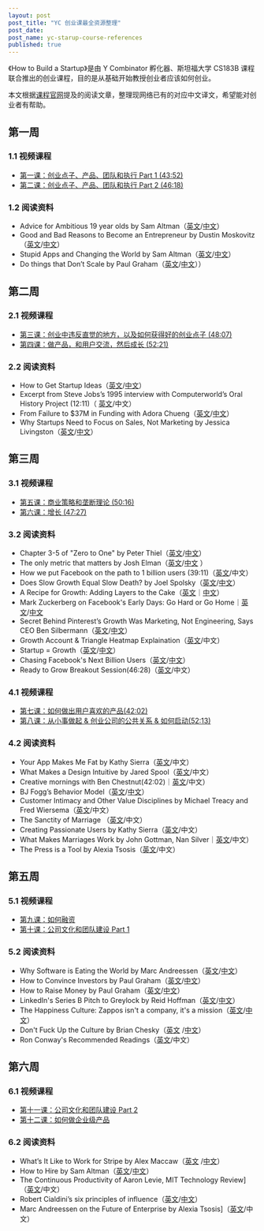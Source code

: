 ```yaml
---
layout: post
post_title: "YC 创业课最全资源整理"
post_date: 
post_name: yc-starup-course-references
published: true
---
```

《How to Build a Startup》是由 Y Combinator 孵化器、斯坦福大学 CS183B 课程联合推出的创业课程，目的是从基础开始教授创业者应该如何创业。

本文根据[课程官网](https://startupclass.co)提及的阅读文章，整理现网络已有的对应中文译文，希望能对创业者有帮助。

## 第一周

### 1.1 视频课程

- [第一课：创业点子、产品、团队和执行 Part 1 (43:52)](http://startupclass.club/steps/1) 
- [第二课：创业点子、产品、团队和执行 Part 2 (46:18) ](http://startupclass.club/steps/2)

### 1.2 阅读资料

-  Advice for Ambitious 19 year olds by Sam Altman（[英文](http://blog.samaltman.com/advice-for-ambitious-19-year-olds)/[中文](http://startupclass.club/topics/8)）
-  Good and Bad Reasons to Become an Entrepreneur by Dustin Moskovitz （[英文](https://medium.com/i-m-h-o/good-and-bad-reasons-to-become-an-entrepreneur-decf0766de8d)/[中文](http://startupclass.club/topics/124)）
-  Stupid Apps and Changing the World by Sam Altman（[英文](http://blog.samaltman.com/stupid-apps-and-changing-the-world)/[中文](http://blog.fujiji.com/stupid-apps-and-changing-the-world/)）
-  Do things that Don’t Scale by Paul Graham（[英文](http://paulgraham.com/ds.html)/[中文](http://startupclass.club/topics/9)））

## 第二周

### 2.1 视频课程


- [第三课：创业中违反直觉的地方，以及如何获得好的创业点子 (48:07)](http://startupclass.club/steps/3)
- [第四课：做产品，和用户交流，然后成长 (52:21)](http://startupclass.club/steps/4)


### 2.2 阅读资料

-  How to Get Startup Ideas（[英文](http://www.paulgraham.com/startupideas.html)/[中文](http://startupclass.club/topics/25)）
-  Excerpt from Steve Jobs’s 1995 interview with Computerworld’s Oral History Project (12:11)（  [英文](https://www.youtube.com/watch?v=ogLPo6OCV2I)/中文）
-  From Failure to $37M in Funding with Adora Chueng（[英文](http://wpcurve.com/homejoy-adora-cheung/)/[中文](https://startupclass.co/courses/how-to-start-a-startup/lectures/64059)）
-   Why Startups Need to Focus on Sales, Not Marketing by Jessica Livingston（[英文](http://blogs.wsj.com/accelerators/2014/06/03/jessica-livingston-why-startups-need-to-focus-on-sales-not-marketing/)/[中文](http://startupclass.club/topics/57)）

## 第三周

### 3.1 视频课程

- [第五课：商业策略和垄断理论 (50:16)](http://startupclass.club/steps/5)
- [第六课：增长 (47:27)](http://startupclass.club/steps/6)

### 3.2 阅读资料

-  Chapter 3-5 of "Zero to One" by Peter Thiel（[英文](http://startupclass.club/topics/6)/[中文](http://maker4ever.com/2014/10/zero2one/)）
-  The only metric that matters by Josh Elman（[英文](https://medium.com/@joshelman/the-only-metric-that-matters-ab24a585b5ea)/[中文](http://www.zaonin.com/archives/16089)  ）
-  How we put Facebook on the path to 1 billion users (39:11)（[英文](http://youtu.be/raIUQP71SBU?t=29s)/中文）
-  Does Slow Growth Equal Slow Death? by Joel Spolsky（[英文](http://www.inc.com/magazine/20091101/does-slow-growth-equal-slow-death.html)/[中文](http://www.jianshu.com/p/d2dd2e348793)）
-  A Recipe for Growth: Adding Layers to the Cake（[英文](http://jeff.a16z.com/2012/01/18/a-recipe-for-growth-adding-layers-to-the-cake/)｜[中文](https://startupclass.co/courses/how-to-start-a-startup/lectures/64070)）
-  Mark Zuckerberg on Facebook's Early Days: Go Hard or Go Home｜[英文](http://allthingsd.com/20121020/mark-zuckerberg-on-facebooks-early-days-go-hard-or-go-home/)/[中文](https://startupclass.co/courses/how-to-start-a-startup/lectures/64071)
-  Secret Behind Pinterest’s Growth Was Marketing, Not Engineering, Says CEO Ben Silbermann（[英文](http://allthingsd.com/20121020/the-secret-behind-pinterests-growth-was-marketing-not-engineering-says-ceo-ben-silbermann/)/[中文](https://startupclass.co/courses/how-to-start-a-startup/lectures/64072)）
-  Growth Account & Triangle Heatmap Explaination（[英文](http://www.downvids.net/growth-accounting-amp-triangle-heatmap-explanation-329890.html)/中文）
-  Startup = Growth（[英文](http://www.paulgraham.com/growth.html)/[中文](http://36kr.com/p/155310.html)）
-  Chasing Facebook's Next Billion Users（[英文](http://www.businessweek.com/articles/2012-07-25/chasing-facebooks-next-billion-users)/[中文](http://www.jianshu.com/p/efa7618a8fed)）
-  Ready to Grow Breakout Session(46:28)（[英文](http://original.livestream.com/f8industry/video?clipId=pla_a093cf1f-2d34-4e74-8377-9e54bc65d8e9)/中文）


### 4.1 视频课程

- [第七课：如何做出用户喜欢的产品(42:02)](http://startupclass.club/steps/7) 
- [第八课：从小事做起 & 创业公司的公共关系 & 如何启动(52:13)](http://startupclass.club/steps/8)


### 4.2 阅读资料

- Your App Makes Me Fat by Kathy Sierra（[英文](http://seriouspony.com/blog/2013/7/24/your-app-makes-me-fat)/中文）
- What Makes a Design Intuitive by Jared Spool（[英文](http://www.uie.com/articles/design_intuitive/)/中文）
- Creative mornings with Ben Chestnut(42:02)｜[英文](http://vimeo.com/34081566)/中文）
- BJ Fogg’s Behavior Model（[英文](http://www.behaviormodel.org/)/[中文](http://www.jianshu.com/p/0e2878b912f1)）
- Customer Intimacy and Other Value Disciplines by Michael Treacy and Fred Wiersema（[英文](http://hbr.org/1993/01/customer-intimacy-and-other-value-disciplines/ar/1)/中文）
- The Sanctity of Marriage （[英文](http://www.thisamericanlife.org/radio-archives/episode/261/transcript)/中文）
- Creating Passionate Users by Kathy Sierra（[英文](http://headrush.typepad.com/)/中文）
- What Makes Marriages Work by John Gottman, Nan Silver｜[英文](http://www.psychologytoday.com/articles/200910/what-makes-marriage-work)/中文）
- The Press is a Tool by Alexia Tsosis（[英文](https://docs.google.com/document/d/1LQxnHxQ6xO54BHcoOmgEeuhdHwWwujKuSpzQbQnlThk/edit)/中文）


## 第五周

### 5.1 视频课程

- [第九课：如何融资](http://startupclass.club/steps/9) 
- [第十课：公司文化和团队建设 Part 1](http://startupclass.club/steps/10)

### 5.2 阅读资料

- Why Software is Eating the World by Marc Andreessen（[英文](http://online.wsj.com/news/articles/SB10001424053111903480904576512250915629460)/[中文](http://article.yeeyan.org/view/119378/214640/)）
- How to Convince Investors by Paul Graham（[英文](http://paulgraham.com/convince.html)/[中文](
http://36kr.com/p/205342.html)）
- How to Raise Money by Paul Graham（[英文](http://paulgraham.com/fr.html)/[中文](http://www.wtoutiao.com/p/Tf1UdY.html)）
- LinkedIn's Series B Pitch to Greylock by Reid Hoffman（[英文](http://reidhoffman.org/linkedin-pitch-to-greylock/)/[中文](http://events.36kr.com/linkedin/)）
- The Happiness Culture: Zappos isn't a company, it's a mission（[英文](http://www.fastcompany.com/1657030/happiness-culture-zappos-isnt-company-its-mission)/[中文](https://www.teambition.com/research/insights/article?p=research-insights&s=add-article&_id=54587f903848af49145abae5)）
- Don't Fuck Up the Culture by Brian Chesky（[英文](https://medium.com/@bchesky/dont-fuck-up-the-culture-597cde9ee9d4) /[中文](https://www.teambition.com/research/insights/article?p=research-insights&s=undefined&_id=54589d603848af49145abae6)）
- Ron Conway's Recommended Readings（[英文](https://shimo.im/spreadsheet/D1CYZ6lVAPIXa9xk)/中文）

## 第六周

### 6.1 视频课程

- [第十一课：公司文化和团队建设 Part 2 ](http://startupclass.club/steps/11)
- [第十二课：如何做企业级产品](http://startupclass.club/steps/12)

### 6.2 阅读资料

- What’s It Like to Work for Stripe by Alex Maccaw（[英文](http://blog.alexmaccaw.com/stripes-culture) /[中文](https://www.teambition.com/research/insights/article?p=research-insights&s=undefined&_id=545ad2e44db04590783491fd)）
- How to Hire by Sam Altman（[英文](http://blog.samaltman.com/how-to-hire)/[中文](https://www.teambition.com/research/insights/article?p=research-insights&s=undefined&_id=545215ab872e549541e23ef8)）
- The Continuous Productivity of Aaron Levie, MIT Technology Review]（[英文](http://www.technologyreview.com/news/522081/the-continuous-productivity-of-aaron-levie/)/中文）
- Robert Cialdini’s six principles of influence（[英文](http://en.wikipedia.org/wiki/Robert_Cialdini#6_key_principles_of_influence_by_Robert_Cialdini)/[中文](https://www.teambition.com/research/insights/article?p=research-insights&s=undefined&_id=545c3e0552c8589678836a7f)）
- Marc Andreessen on the Future of Enterprise  by Alexia Tsosis]（[英文](http://techcrunch.com/2013/01/27/marc-andreessen-on-the-future-of-the-enterprise/)/中文）